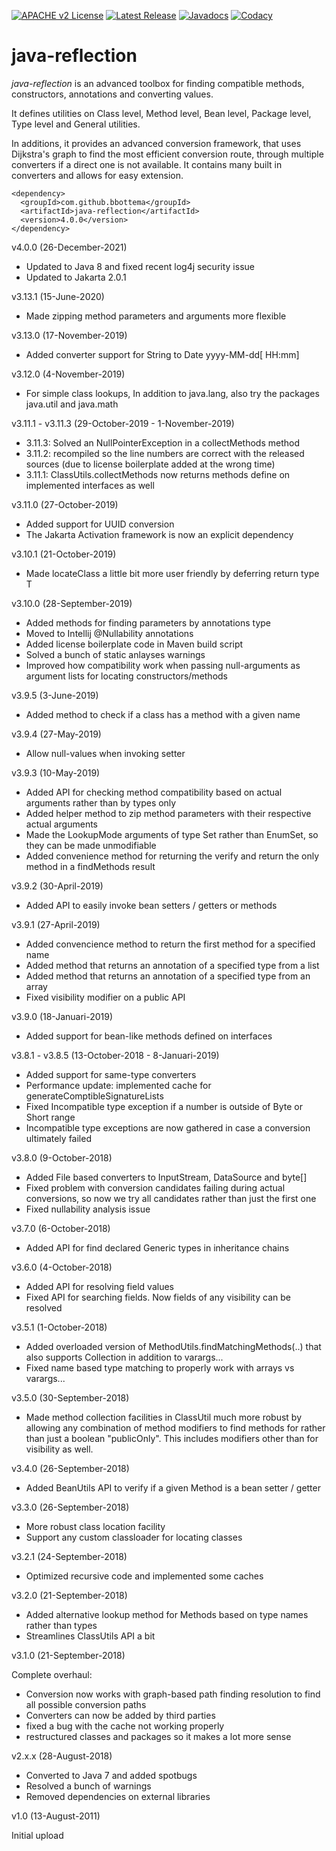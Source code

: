 [![APACHE v2 License](https://img.shields.io/badge/license-apachev2-blue.svg?style=flat)](LICENSE-2.0.txt) 
[![Latest Release](https://img.shields.io/maven-central/v/com.github.bbottema/java-reflection.svg?style=flat)](http://search.maven.org/#search%7Cgav%7C1%7Cg%3A%22com.github.bbottema%22%20AND%20a%3A%22java-reflection%22) 
[![Javadocs](http://www.javadoc.io/badge/com.github.bbottema/java-reflection.svg)](http://www.javadoc.io/doc/com.github.bbottema/java-reflection)
[![Codacy](https://img.shields.io/codacy/grade/d04a57e7f3184b47962e2666419683a1.svg?style=flat)](https://www.codacy.com/app/b-bottema/java-reflection)

# java-reflection
*java-reflection* is an advanced toolbox for finding compatible methods, constructors, annotations and converting values.

It defines utilities on Class level, Method level, Bean level, Package level, Type level and General utilities.

In additions, it provides an advanced conversion framework, that uses Dijkstra's graph to find the most efficient conversion route,
through multiple converters if a direct one is not available. It contains many built in converters and allows for easy extension.

```
<dependency>
  <groupId>com.github.bbottema</groupId>
  <artifactId>java-reflection</artifactId>
  <version>4.0.0</version>
</dependency>
```

v4.0.0 (26-December-2021)

- Updated to Java 8 and fixed recent log4j security issue
- Updated to Jakarta 2.0.1


v3.13.1 (15-June-2020)

- Made zipping method parameters and arguments more flexible


v3.13.0 (17-November-2019)

- Added converter support for String to Date yyyy-MM-dd[ HH:mm]


v3.12.0 (4-November-2019)

- For simple class lookups, In addition to java.lang, also try the packages java.util and java.math


v3.11.1 - v3.11.3 (29-October-2019 - 1-November-2019)

- 3.11.3: Solved an NullPointerException in a collectMethods method
- 3.11.2: recompiled so the line numbers are correct with the released sources (due to license boilerplate added at the wrong time)
- 3.11.1: ClassUtils.collectMethods now returns methods define on implemented interfaces as well


v3.11.0 (27-October-2019)

- Added support for UUID conversion
- The Jakarta Activation framework is now an explicit dependency


v3.10.1 (21-October-2019)

- Made locateClass a little bit more user friendly by deferring return type T


v3.10.0 (28-September-2019)

- Added methods for finding parameters by annotations type
- Moved to Intellij @Nullability annotations
- Added license boilerplate code in Maven build script
- Solved a bunch of static anlayses warnings
- Improved how compatibility work when passing null-arguments as argument lists for locating constructors/methods


v3.9.5 (3-June-2019)

- Added method to check if a class has a method with a given name


v3.9.4 (27-May-2019)

- Allow null-values when invoking setter


v3.9.3 (10-May-2019)

- Added API for checking method compatibility based on actual arguments rather than by types only
- Added helper method to zip method parameters with their respective actual arguments
- Made the LookupMode arguments of type Set rather than EnumSet, so they can be made unmodifiable
- Added convenience method for returning the verify and return the only method in a findMethods result


v3.9.2 (30-April-2019)

- Added API to easily invoke bean setters / getters or methods


v3.9.1 (27-April-2019)

- Added convencience method to return the first method for a specified name
- Added method that returns an annotation of a specified type from a list
- Added method that returns an annotation of a specified type from an array
- Fixed visibility modifier on a public API


v3.9.0 (18-Januari-2019)

- Added support for bean-like methods defined on interfaces


v3.8.1 - v3.8.5 (13-October-2018 - 8-Januari-2019)

- Added support for same-type converters
- Performance update: implemented cache for generateComptibleSignatureLists
- Fixed Incompatible type exception if a number is outside of Byte or Short range
- Incompatible type exceptions are now gathered in case a conversion ultimately failed


v3.8.0 (9-October-2018)

- Added File based converters to InputStream, DataSource and byte[]
- Fixed problem with conversion candidates failing during actual conversions, so now we try all candidates rather than just the first one
- Fixed nullability analysis issue


v3.7.0 (6-October-2018)

- Added API for find declared Generic types in inheritance chains


v3.6.0 (4-October-2018)

- Added API for resolving field values
- Fixed API for searching fields. Now fields of any visibility can be resolved


v3.5.1 (1-October-2018)

- Added overloaded version of MethodUtils.findMatchingMethods(..) that also supports Collection in addition to varargs...
- Fixed name based type matching to properly work with arrays vs varargs...


v3.5.0 (30-September-2018)

- Made method collection facilities in ClassUtil much more robust by allowing any combination of method modifiers to find methods for rather than just
 a boolean "publicOnly". This includes modifiers other than for visibility as well.


v3.4.0 (26-September-2018)

- Added BeanUtils API to verify if a given Method is a bean setter / getter


v3.3.0 (26-September-2018)

- More robust class location facility
- Support any custom classloader for locating classes


v3.2.1 (24-September-2018)

- Optimized recursive code and implemented some caches


v3.2.0 (21-September-2018)

- Added alternative lookup method for Methods based on type names rather than types
- Streamlines ClassUtils API a bit


v3.1.0 (21-September-2018)

Complete overhaul:
- Conversion now works with graph-based path finding resolution to find all possible conversion paths
- Converters can now be added by third parties
- fixed a bug with the cache not working properly
- restructured classes and packages so it makes a lot more sense


v2.x.x (28-August-2018)

- Converted to Java 7 and added spotbugs
- Resolved a bunch of warnings
- Removed dependencies on external libraries


v1.0 (13-August-2011)

Initial upload